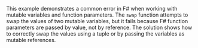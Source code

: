 This example demonstrates a common error in F# when working with mutable variables and function parameters. The `swap` function attempts to swap the values of two mutable variables, but it fails because F# function parameters are passed by value, not by reference.  The solution shows how to correctly swap the values using a tuple or by passing the variables as mutable references.